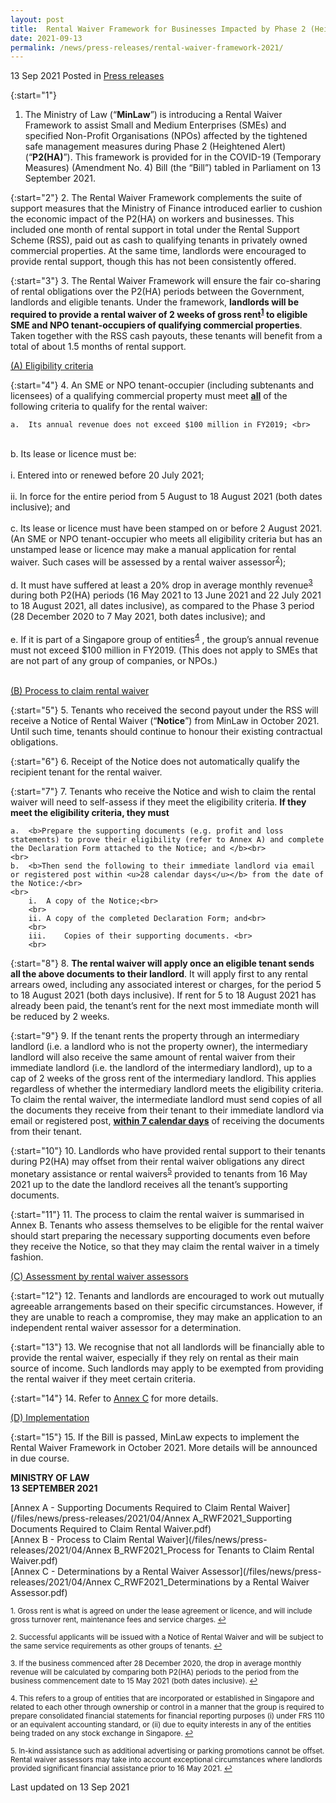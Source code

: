```yaml
---
layout: post
title:  Rental Waiver Framework for Businesses Impacted by Phase 2 (Heightened Alert)
date: 2021-09-13
permalink: /news/press-releases/rental-waiver-framework-2021/
---
```


13 Sep 2021 Posted in [Press releases](/news/press-releases)

{:start="1"}
1. The Ministry of Law (“<b>MinLaw</b>”) is introducing a Rental Waiver Framework to assist Small and Medium Enterprises (SMEs) and specified Non-Profit Organisations (NPOs) affected by the tightened safe management measures during Phase 2 (Heightened Alert) (“<b>P2(HA)</b>”). This framework is provided for in the COVID-19 (Temporary Measures) (Amendment No. 4) Bill (the “Bill”) tabled in Parliament on 13 September 2021. 

{:start="2"}
2. The Rental Waiver Framework complements the suite of support measures that the Ministry of Finance introduced earlier to cushion the economic impact of the P2(HA) on workers and businesses. This included one month of rental support in total under the Rental Support Scheme (RSS), paid out as cash to qualifying tenants in privately owned commercial properties. At the same time, landlords were encouraged to provide rental support, though this has not been consistently offered.

{:start="3"}
3. The Rental Waiver Framework will ensure the fair co-sharing of rental obligations over the P2(HA) periods between the Government, landlords and eligible tenants. Under the framework, <b>landlords will be required to provide a rental waiver of 2 weeks of gross rent<sup><a href="#fn1" id="ref1">1</a></sup> to eligible SME and NPO tenant-occupiers of qualifying commercial properties</b>. Taken together with the RSS cash payouts, these tenants will benefit from a total of about 1.5 months of rental support. 

<u>(A) Eligibility criteria</u>

{:start="4"}
4. An SME or NPO tenant-occupier (including subtenants and licensees) of a qualifying commercial property must meet <u><b>all</b></u> of the following criteria to qualify for the rental waiver:

    a.	Its annual revenue does not exceed $100 million in FY2019; <br>
<br>
    b.	Its lease or licence must be:<br>
    <br>
        i.	Entered into or renewed before 20 July 2021;<br>
        <br>
        ii.	In force for the entire period from 5 August to 18 August 2021 (both dates inclusive); and <br>
        <br>
    c.	Its lease or licence must have been stamped on or before 2 August 2021. (An SME or NPO tenant-occupier who meets all eligibility criteria but has an unstamped lease or licence may make a manual application for rental waiver. Such cases will be assessed by a rental waiver assessor<sup><a href="#fn2" id="ref2">2</a></sup>);<br>
    <br>
    d.	It must have suffered at least a 20% drop in average monthly revenue<sup><a href="#fn3" id="ref3">3</a></sup>  during both P2(HA) periods (16 May 2021 to 13 June 2021 and 22 July 2021 to 18 August 2021, all dates inclusive), as compared to the Phase 3 period (28 December 2020 to 7 May 2021, both dates inclusive); and<br>
    <br>
    e.	If it is part of a Singapore group of entities<sup><a href="#fn4" id="ref4">4</a></sup> , the group’s annual revenue must not exceed $100 million in FY2019. (This does not apply to SMEs that are not part of any group of companies, or NPOs.)<br>
    <br>

<u>(B) Process to claim rental waiver</u>

{:start="5"}
5. Tenants who received the second payout under the RSS will receive a Notice of Rental Waiver (“<b>Notice</b>”) from MinLaw in October 2021. Until such time, tenants should continue to honour their existing contractual obligations. 

{:start="6"}
6. Receipt of the Notice does not automatically qualify the recipient tenant for the rental waiver.

{:start="7"}
7. Tenants who receive the Notice and wish to claim the rental waiver will need to self-assess if they meet the eligibility criteria. <b>If they meet the eligibility criteria, they must</b> 

    a.	<b>Prepare the supporting documents (e.g. profit and loss statements) to prove their eligibility (refer to Annex A) and complete the Declaration Form attached to the Notice; and </b><br>
    <br>
    b.	<b>Then send the following to their immediate landlord via email or registered post within <u>28 calendar days</u></b> from the date of the Notice:/<br>
    <br>
        i.	A copy of the Notice;<br>
        <br>
        ii.	A copy of the completed Declaration Form; and<br>
        <br>
        iii.	Copies of their supporting documents. <br>
        <br>
    
{:start="8"}
8. <b>The rental waiver will apply once an eligible tenant sends all the above documents to their landlord</b>. It will apply first to any rental arrears owed, including any associated interest or charges, for the period 5 to 18 August 2021 (both days inclusive). If rent for 5 to 18 August 2021 has already been paid, the tenant’s rent for the next most immediate month will be reduced by 2 weeks. 

{:start="9"}
9. If the tenant rents the property through an intermediary landlord (i.e. a landlord who is not the property owner), the intermediary landlord will also receive the same amount of rental waiver from their immediate landlord (i.e. the landlord of the intermediary landlord), up to a cap of 2 weeks of the gross rent of the intermediary landlord. This applies regardless of whether the intermediary landlord meets the eligibility criteria. To claim the rental waiver, the intermediate landlord must send copies of all the documents they receive from their tenant to their immediate landlord via email or registered post, <u><b>within 7 calendar days</b></u> of receiving the documents from their tenant.

{:start="10"}
10. Landlords who have provided rental support to their tenants during P2(HA) may offset from their rental waiver obligations any direct monetary assistance or rental waivers<sup><a href="#fn5" id="ref5">5</a></sup>  provided to tenants from 16 May 2021 up to the date the landlord receives all the tenant’s supporting documents. 

{:start="11"}
11. The process to claim the rental waiver is summarised in Annex B. Tenants who assess themselves to be eligible for the rental waiver should start preparing the necessary supporting documents even before they receive the Notice, so that they may claim the rental waiver in a timely fashion. 

<u>(C) Assessment by rental waiver assessors</u>

{:start="12"}
12. Tenants and landlords are encouraged to work out mutually agreeable arrangements based on their specific circumstances. However, if they are unable to reach a compromise, they may make an application to an independent rental waiver assessor for a determination. 

{:start="13"}
13. We recognise that not all landlords will be financially able to provide the rental waiver, especially if they rely on rental as their main source of income. Such landlords may apply to be exempted from providing the rental waiver if they meet certain criteria.  

{:start="14"}
14. Refer to <u>Annex C</u> for more details. 

<u>(D) Implementation</u>

{:start="15"}
15. If the Bill is passed, MinLaw expects to implement the Rental Waiver Framework in October 2021. More details will be announced in due course.


**MINISTRY OF LAW**
<br>**13 SEPTEMBER 2021**

[Annex A - Supporting Documents Required to Claim Rental Waiver](/files/news/press-releases/2021/04/Annex A_RWF2021_Supporting Documents Required to Claim Rental Waiver.pdf)<br>
[Annex B - Process to Claim Rental Waiver](/files/news/press-releases/2021/04/Annex B_RWF2021_Process for Tenants to Claim Rental Waiver.pdf)<br>
[Annex C - Determinations by a Rental Waiver Assessor](/files/news/press-releases/2021/04/Annex C_RWF2021_Determinations by a Rental Waiver Assessor.pdf)<br>

<p><sup id="fn1">1. Gross rent is what is agreed on under the lease agreement or licence, and will include gross turnover rent, maintenance fees and service charges. <a href="#ref1" title="Jump back to footnote 1 in the text.">↩</a></sup></p>

<p><sup id="fn2">2. Successful applicants will be issued with a Notice of Rental Waiver and will be subject to the same service requirements as other groups of tenants. <a href="#ref2" title="Jump back to footnote 2 in the text.">↩</a></sup></p>

<p><sup id="fn3">3. If the business commenced after 28 December 2020, the drop in average monthly revenue will be calculated by comparing both P2(HA) periods to the period from the business commencement date to 15 May 2021 (both dates inclusive). <a href="#ref3" title="Jump back to footnote 3 in the text.">↩</a></sup></p>

<p><sup id="fn4">4. This refers to a group of entities that are incorporated or established in Singapore and related to each other through ownership or control in a manner that the group is required to prepare consolidated financial statements for financial reporting purposes (i) under FRS 110 or an equivalent accounting standard, or (ii) due to equity interests in any of the entities being traded on any stock exchange in Singapore. <a href="#ref4" title="Jump back to footnote 4 in the text.">↩</a></sup></p>

<p><sup id="fn5">5. In-kind assistance such as additional advertising or parking promotions cannot be offset. Rental waiver assessors may take into account exceptional circumstances where landlords provided significant financial assistance prior to 16 May 2021. <a href="#ref5" title="Jump back to footnote 5 in the text.">↩</a></sup></p>


<p class="right-side-updated">Last updated on 13 Sep 2021</p>
